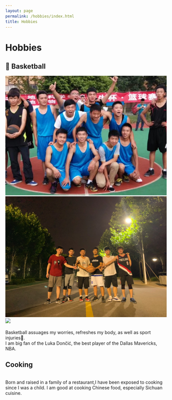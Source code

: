 ```yaml
---
layout: page
permalink: /hobbies/index.html
title: Hobbies
---
```


# Hobbies

## 🏀 Basketball

<div class="third">
<img src="/images/Basketball_CDUT.jpeg">
<img src="/images/Basketball_UCAS.jpeg">
<img src="/images/Basketball_IGGCAS.JPG">
</div>
<br>Basketball assuages my worries, refreshes my body, as well as sport injuries🤕. 
<br>I am big fan of the Luka Dončić, the best player of the Dallas Mavericks, NBA.

## Cooking 

<br> Born and raised in a family of a restaurant,I have been exposed to cooking since I was a child. I am good at cooking Chinese food, especially Sichuan cuisine. 

